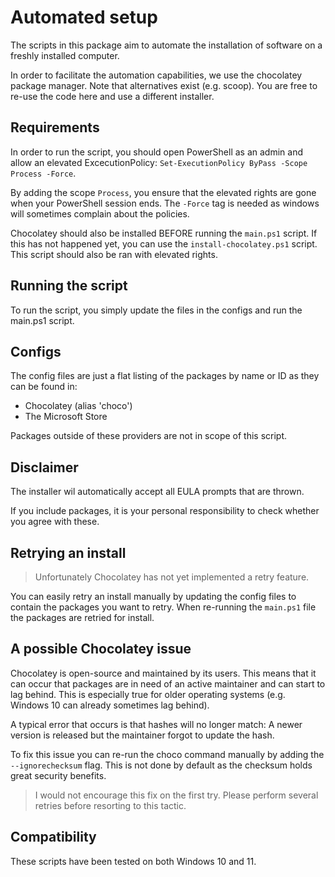 # Automated setup

The scripts in this package aim to automate the installation of software on a freshly installed computer.

In order to facilitate the automation capabilities, we use the chocolatey package manager. Note that alternatives exist (e.g. scoop). You are free to re-use the code here and use a different installer.

## Requirements

In order to run the script, you should open PowerShell as an admin and allow an elevated ExcecutionPolicy: `Set-ExecutionPolicy ByPass -Scope Process -Force`.

By adding the scope `Process`, you ensure that the elevated rights are gone when your PowerShell session ends. The `-Force` tag is needed as windows will sometimes complain about the policies.

Chocolatey should also be installed BEFORE running the `main.ps1` script. If this has not happened yet, you can use the `install-chocolatey.ps1` script. This script should also be ran with elevated rights.

## Running the script

To run the script, you simply update the files in the configs and run the main.ps1 script.

## Configs

The config files are just a flat listing of the packages by name or ID as they can be found in:

- Chocolatey (alias 'choco')
- The Microsoft Store

Packages outside of these providers are not in scope of this script.

## Disclaimer

The installer wil automatically accept all EULA prompts that are thrown.

If you include packages, it is your personal responsibility to check whether you agree with these.

## Retrying an install

> Unfortunately Chocolatey has not yet implemented a retry feature.

You can easily retry an install manually by updating the config files to contain the packages you want to retry. When re-running the `main.ps1` file the packages are retried for install.

## A possible Chocolatey issue

Chocolatey is open-source and maintained by its users. This means that it can occur that packages are in need of an active maintainer and can start to lag behind. This is especially true for older operating systems (e.g. Windows 10 can already sometimes lag behind).

A typical error that occurs is that hashes will no longer match: A newer version is released but the maintainer forgot to update the hash.

To fix this issue you can re-run the choco command manually by adding the `--ignorechecksum` flag. This is not done by default as the checksum holds great security benefits.

> I would not encourage this fix on the first try. Please perform several retries before resorting to this tactic.

## Compatibility

These scripts have been tested on both Windows 10 and 11.
